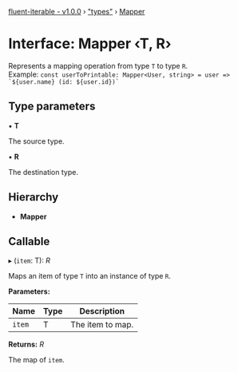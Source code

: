 [fluent-iterable - v1.0.0](../README.md) › ["types"](../modules/_types_.md) › [Mapper](_types_.mapper.md)

# Interface: Mapper ‹**T, R**›

Represents a mapping operation from type `T` to type `R`.<br>
  Example: ``const userToPrintable: Mapper<User, string> = user => `${user.name} (id: ${user.id})` ``

## Type parameters

▪ **T**

The source type.

▪ **R**

The destination type.

## Hierarchy

* **Mapper**

## Callable

▸ (`item`: T): *R*

Maps an item of type `T` into an instance of type `R`.

**Parameters:**

Name | Type | Description |
------ | ------ | ------ |
`item` | T | The item to map. |

**Returns:** *R*

The map of `item`.
